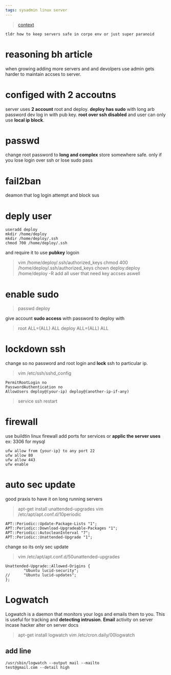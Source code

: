 ```yaml
---
tags: sysadmin linux server
---
```

> [context](https://sollove.com/2013/03/03/my-first-5-minutes-on-a-server-or-essential-security-for-linux-servers/) 

    tldr how to keep servers safe in corpo env or just super paranoid

# reasoning bh article
when growing adding more servers and and devolpers use admin gets harder to maintain accses to server.

# configed with 2 accoutns 
server uses **2 account** root and deploy. **deploy has sudo** with long arb password dev log in with pub key. **root over ssh disabled** and user can only use **local ip block**.

# passwd
change root password to **long and complex** store somewhere safe. only if you lose login over ssh or lose sudo pass

# fail2ban
deamon that log login attempt and block sus

# deply user
 ```
useradd deploy
mkdir /home/deploy
mkdir /home/deploy/.ssh
chmod 700 /home/deploy/.ssh 
```
and require it to use **pubkey** logoin
> vim /home/deploy/.ssh/authorized_keys
> chmod 400 /home/deploy/.ssh/authorized_keys
> chown deploy:deploy /home/deploy -R
add all user that need key accses aswell

# enable sudo 
> passwd deploy

give account **sudo access** with password 
to deploy with 

>root    ALL=(ALL) ALL
deploy  ALL=(ALL) ALL

# lockdown ssh 
change so  no password and root login and **lock** ssh to particular ip. 
> vim /etc/ssh/sshd_config

    PermitRootLogin no
    PasswordAuthentication no
    AllowUsers deploy@(your-ip) deploy@(another-ip-if-any)
> service ssh restart

# firewall
use buildtin linux firewall add ports for services or **applic the server uses** ex: 3306 for mysql
```
ufw allow from {your-ip} to any port 22
ufw allow 80
ufw allow 443
ufw enable
```

# auto sec update
good praxis to have it on long running servers
>apt-get install unattended-upgrades
vim /etc/apt/apt.conf.d/10periodic

    APT::Periodic::Update-Package-Lists "1";
    APT::Periodic::Download-Upgradeable-Packages "1";
    APT::Periodic::AutocleanInterval "7";
    APT::Periodic::Unattended-Upgrade "1";

change so its only sec update 
> vim /etc/apt/apt.conf.d/50unattended-upgrades

    Unattended-Upgrade::Allowed-Origins {
            "Ubuntu lucid-security";
    //      "Ubuntu lucid-updates";
    };

# Logwatch 
Logwatch is a daemon that monitors your logs and emails them to you. This is useful for tracking and **detecting intrusion**. **Email** activity on server incase hacker alter on server docs
>apt-get install logwatch
vim /etc/cron.daily/00logwatch

## add line
    /usr/sbin/logwatch --output mail --mailto
    test@gmail.com --detail high